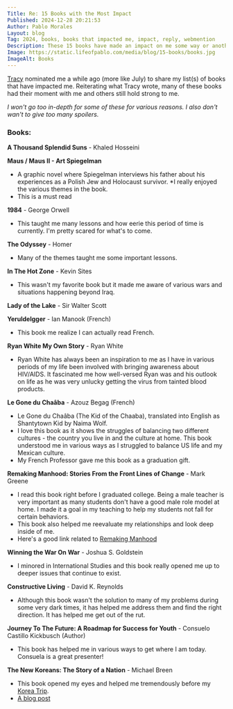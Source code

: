 ```yaml
---
Title: Re: 15 Books with the Most Impact
Published: 2024-12-28 20:21:53
Author: Pablo Morales
Layout: blog
Tag: 2024, books, books that impacted me, impact, reply, webmention
Description: These 15 books have made an impact on me some way or another. 
Image: https://static.lifeofpablo.com/media/blog/15-books/books.jpg
ImageAlt: Books
---
```

[Tracy](https://tracydurnell.com/) nominated me a while ago (more like July) to share my list(s) of books that have impacted me. Reiterating what Tracy wrote, many of these books had their moment with me and others still hold strong to me. 

*I won't go too in-depth for some of these for various reasons. I also don't wan't to give too many spoilers.*

### Books:

**A Thousand Splendid Suns** - Khaled Hosseini

**Maus / Maus II - Art Spiegelman**

* A graphic novel where Spiegelman interviews his father about his experiences as a Polish Jew and Holocaust survivor.
*I really enjoyed the various themes in the book.
* This is a must read

**1984** - George Orwell

* This taught me many lessons and how eerie this period of time is currently. I'm pretty scared for what's to come.

**The Odyssey** - Homer

* Many of the themes taught me some important lessons.

**In The Hot Zone** - Kevin Sites

* This wasn't my favorite book but it made me aware of various wars and situations happening beyond Iraq.

**Lady of the Lake** - Sir Walter Scott

**Yeruldelgger** - Ian Manook (French)

* This book me realize I can actually read French.

**Ryan White My Own Story** - Ryan White

* Ryan White has always been an inspiration to me as I have in various periods of my life been involved with bringing awareness about HIV/AIDS. It fascinated me how well-versed Ryan was and his outlook on life as he was very unlucky getting the virus from tainted blood products. 

**Le Gone du Chaâba** - Azouz Begag (French)

* Le Gone du Chaâba (The Kid of the Chaaba), translated into English as Shantytown Kid by Naima Wolf. 
* I love this book as it shows the struggles of balancing two different cultures - the country you live in and the culture at home. This book understood me in various ways as I struggled to balance US life and my Mexican culture.
* My French Professor gave me this book as a graduation gift.

**Remaking Manhood: Stories From the Front Lines of Change** - Mark Greene

* I read this book right before I graduated college. Being a male teacher is very important as many students don't have a good male role model at home. I made it a goal in my teaching to help my students not fall for certain behaviors.
* This book also helped me reevaluate my relationships and look deep inside of me. 
* Here's a good link related to [Remaking Manhood](https://medium.com/remaking-manhood)

**Winning the War On War** - Joshua S. Goldstein

* I minored in International Studies and this book really opened me up to deeper issues that continue to exist.

**Constructive Living** - David K. Reynolds

* Although this book wasn't the solution to many of my problems during some very dark times, it has helped me address them and find the right direction. It has helped me get out of the rut.

**Journey To The Future: A Roadmap for Success for Youth** -  Consuelo Castillo Kickbusch (Author)

* This book has helped me in various ways to get where I am today. Consuela is a great presenter!

**The New Koreans: The Story of a Nation** - Michael Breen

* This book opened my eyes and helped me tremendously before my [Korea Trip](/korea).
* [A blog post](traveling-to-korea)

